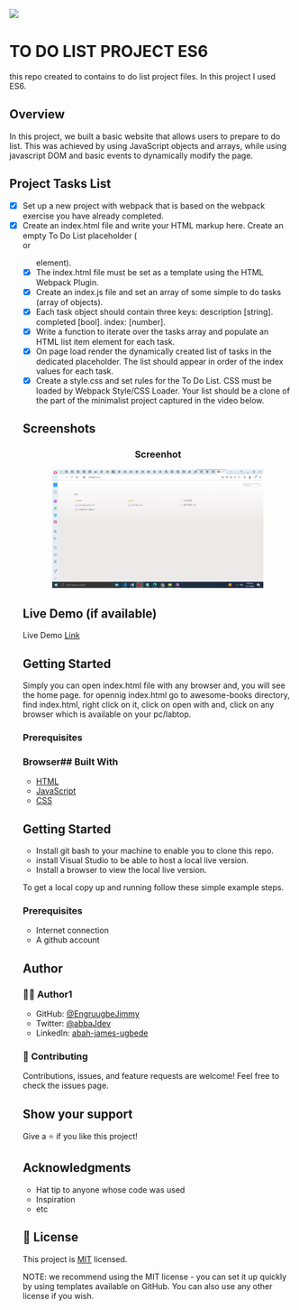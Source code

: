 ![](https://img.shields.io/badge/EngruugbeJimmy-blue)

# TO DO LIST PROJECT ES6
this repo created to contains to do list project files. In this project I used ES6.

## Overview

In this project, we built a basic website that allows users to prepare to do list. This was achieved by using JavaScript objects and arrays, while using javascript DOM and basic events to dynamically modify the page.

## Project Tasks List

- [x] Set up a new project with webpack that is based on the webpack exercise you have already completed.
- [x] Create an index.html file and write your HTML markup here. Create an empty To Do List placeholder (<div> or <ul> element). 
- [x] The index.html file must be set as a template using the HTML Webpack Plugin.
- [x] Create an index.js file and set an array of some simple to do tasks (array of objects). 
- [x] Each task object should contain three keys:
description [string].
completed [bool].
index: [number].
- [x] Write a function to iterate over the tasks array and populate an HTML list item element for each task.
- [x] On page load render the dynamically created list of tasks in the dedicated placeholder. The list should appear in order of the index values for each task.
- [x] Create a style.css and set rules for the To Do List. CSS must be loaded by Webpack Style/CSS Loader. Your list should be a clone of the part of the minimalist project captured in the video below.

## Screenshots

<h3 align="center">Screenhot</h3>
<p align="center">
  <img width="375" src="screenshots/screenshot.png">
</P>

## Live Demo (if available)
Live Demo [Link](https://engruugbejimmy.github.io/Awesome_book_ES6/)

## Getting Started
Simply you can open index.html file with any browser and, you will see the home page.
for opennig index.html go to awesome-books directory, find index.html, right click on it, click on open with and, click on any browser which is available on your pc/labtop. 
### Prerequisites
### Browser## Built With

- [HTML](https://developer.mozilla.org/en-US/docs/Web/HTML)
- [JavaScript](https://developer.mozilla.org/en-US/docs/Web/JavaScript)
- [CSS](https://developer.mozilla.org/en-US/docs/Web/CSS)


## Getting Started

- Install git bash to your machine to enable you to clone this repo.
- install Visual Studio to be able to host a local live version.
- Install a browser to view the local live version.

To get a local copy up and running follow these simple example steps.

### Prerequisites

- Internet connection
- A github account

## Author
### 🧑🏻 Author1
- GitHub: [@EngruugbeJimmy](https://github.com/EngruugbeJimmy)
- Twitter: [@abbaJdev](https://twitter.com/abbaJdev)
- LinkedIn: [abah-james-ugbede](https://www.linkedin.com/in/abah-james-ugbede-356982159/)

### 🤝 Contributing
Contributions, issues, and feature requests are welcome!
Feel free to check the issues page.
## Show your support
Give a ⭐️ if you like this project!

## Acknowledgments
- Hat tip to anyone whose code was used
- Inspiration
- etc
## 📝 License

This project is [MIT](https://github.com/git/git-scm.com/blob/main/MIT-LICENSE.txt) licensed.

NOTE: we recommend using the MIT license - you can set it up quickly by using templates available on GitHub. You can also use any other license if you wish.
